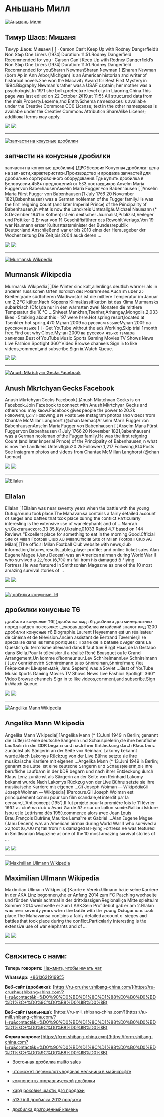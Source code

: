 # Аньшань Милл

<a href="https://swt.shibang-china.com/?l=ru&img&k=%D0%90%D0%BD%D1%8C%D1%88%D0%B0%D0%BD%D1%8C+%D0%9C%D0%B8%D0%BB%D0%BB" target="_blank">![Аньшань Милл](http://static.shibang-china.com/all-800x300/287.jpg)</a>

## Тимур Шаов: Мишаня
Тимур Шаов: Мишаня [ ]&nbsp;&#0183;&#32;Carson Can’t Keep Up with Rodney Dangerfield’s Non Stop One Liners (1974) Duration: 11:51.Rodney Dangerfield Recommended for you&nbsp;&#0183;&#32;Carson Can’t Keep Up with Rodney Dangerfield’s Non Stop One Liners (1974) Duration: 11:51.Rodney Dangerfield Recommended for youSharan NewmanSharan Newman [ ]Sharan Newman (born Ap in Ann Arbor,Michigan) is an American historian and writer of historical novels.She won the Macavity Award for Best First Mystery in 1994.Biography.Newman's father was a USAF captain; her mother was a psychologist.In 1971 she both.prefecture level city in Liaoning,China.This page was last edited on 22 October 2019,at 11:55.All structured data from the main,Property,Lexeme,and EntitySchema namespaces is available under the Creative Commons CC0 License; text in the other namespaces is available under the Creative Commons Attribution ShareAlike License; additional terms may apply.


<a href="https://whatsapp.shibangsoft.com/WhatsApp.php" target="_blank" title="WhatsApp">![](http://static.shibang-china.com/icon/whatsapp.png)</a> <a href="https://swt.shibang-china.com/?l=ru&icon&k=%D0%90%D0%BD%D1%8C%D1%88%D0%B0%D0%BD%D1%8C+%D0%9C%D0%B8%D0%BB%D0%BB" target="_blank">![](http://static.shibang-china.com/icon/chat-ru.png)</a>

---

<a href="https://swt.shibang-china.com/?l=ru&img&k=%D0%90%D0%BD%D1%8C%D1%88%D0%B0%D0%BD%D1%8C+%D0%9C%D0%B8%D0%BB%D0%BB" target="_blank">![запчасти на конусные дробилки](http://static.shibang-china.com/all-800x300/1141.jpg)</a>

## запчасти на конусные дробилки
запчасти на конусные дробилки[ ]ДРОБсервис Конусная дробилка: цена на запчасти,характеристики.Производство и продажа запчастей для дробильно сортировочного оборудования.Где купить дробилка в Белоруссии.4584 предложений от 533 поставщиков.Anselm Maria Fugger von BabenhausenAnselm Maria Fugger von Babenhausen [ ]Anselm Maria F&#252;rst Fugger von Babenhausen (1 July 1766 20 November 1821,Babenhausen) was a German nobleman of the Fugger family.He was the first reigning Count (and later Imperial Prince) of the Principality of Babenhausen,in what is now the Landkreis Unterallg&#228;uMichael Naumann (* 8.Dezember 1941 in K&#246;then) ist ein deutscher Journalist,Publizist,Verleger und Politiker ().Er war von 19 Gesch&#228;ftsf&#252;hrer des Rowohlt Verlags.Von 19 war Naumann erster Kulturstaatsminister der Bundesrepublik Deutschland.Anschlie&#223;end war er bis 2010 einer der Herausgeber der Wochenzeitung Die Zeit,bis 2004 auch deren …


<a href="https://whatsapp.shibangsoft.com/WhatsApp.php" target="_blank" title="WhatsApp">![](http://static.shibang-china.com/icon/whatsapp.png)</a> <a href="https://swt.shibang-china.com/?l=ru&icon&k=%D0%90%D0%BD%D1%8C%D1%88%D0%B0%D0%BD%D1%8C+%D0%9C%D0%B8%D0%BB%D0%BB" target="_blank">![](http://static.shibang-china.com/icon/chat-ru.png)</a>

---

<a href="https://swt.shibang-china.com/?l=ru&img&k=%D0%90%D0%BD%D1%8C%D1%88%D0%B0%D0%BD%D1%8C+%D0%9C%D0%B8%D0%BB%D0%BB" target="_blank">![Murmansk Wikipedia](http://static.shibang-china.com/all-800x300/359.jpg)</a>

## Murmansk Wikipedia
Murmansk Wikipedia[ ]Die Winter sind kalt,allerdings deutlich w&#228;rmer als in anderen russischen Orten n&#246;rdlich des Polarkreises.Auch im &#252;ber 25 Breitengrade s&#252;dlicheren Wladiwostok ist die mittlere Temperatur im Januar um 2,2 &#176;C k&#228;lter.Nach K&#246;ppens Klimaklassifikation ist das Klima Murmansks subarktisch (Dfc),da nur in den w&#228;rmsten zwei Monaten die mittlere Temperatur die 10 &#176;C …Shiveet Mankhan,Tsenher,Arhangay,Mongolia.2,033 likes &#183; 5 talking about this &#183; 197 were here.Hot spring resort,located at Tsenkher hot spring,470.Мулан 2009 на русском языкеМулан 2009 на русском языке [ ]&nbsp;&#0183;&#32;Get YouTube without the ads.Working.Skip trial 1 month free.Find out why Close.Мулан 2009 на русском языке тамара халилова.Best of YouTube Music Sports Gaming Movies TV Shows News Live Fashion Spotlight 360&#176; Video Browse channels Sign in to like videos,comment,and subscribe.Sign in.Watch Queue.


<a href="https://whatsapp.shibangsoft.com/WhatsApp.php" target="_blank" title="WhatsApp">![](http://static.shibang-china.com/icon/whatsapp.png)</a> <a href="https://swt.shibang-china.com/?l=ru&icon&k=%D0%90%D0%BD%D1%8C%D1%88%D0%B0%D0%BD%D1%8C+%D0%9C%D0%B8%D0%BB%D0%BB" target="_blank">![](http://static.shibang-china.com/icon/chat-ru.png)</a>

---

<a href="https://swt.shibang-china.com/?l=ru&img&k=%D0%90%D0%BD%D1%8C%D1%88%D0%B0%D0%BD%D1%8C+%D0%9C%D0%B8%D0%BB%D0%BB" target="_blank">![Anush Mkrtchyan Gecks Facebook](http://static.shibang-china.com/all-800x300/686.jpg)</a>

## Anush Mkrtchyan Gecks Facebook
Anush Mkrtchyan Gecks Facebook[ ]Anush Mkrtchyan Gecks is on Facebook.Join Facebook to connect with Anush Mkrtchyan Gecks and others you may know.Facebook gives people the power to.20.2k Followers,1,217 Following,814 Posts See Instagram photos and videos from Chantae McMillan Langhorst (@chan taemac)Anselm Maria Fugger von BabenhausenAnselm Maria Fugger von Babenhausen [ ]Anselm Maria F&#252;rst Fugger von Babenhausen (1 July 1766 20 November 1821,Babenhausen) was a German nobleman of the Fugger family.He was the first reigning Count (and later Imperial Prince) of the Principality of Babenhausen,in what is now the Landkreis Unterallg&#228;u20.2k Followers,1,217 Following,814 Posts See Instagram photos and videos from Chantae McMillan Langhorst (@chan taemac)


<a href="https://whatsapp.shibangsoft.com/WhatsApp.php" target="_blank" title="WhatsApp">![](http://static.shibang-china.com/icon/whatsapp.png)</a> <a href="https://swt.shibang-china.com/?l=ru&icon&k=%D0%90%D0%BD%D1%8C%D1%88%D0%B0%D0%BD%D1%8C+%D0%9C%D0%B8%D0%BB%D0%BB" target="_blank">![](http://static.shibang-china.com/icon/chat-ru.png)</a>

---

<a href="https://swt.shibang-china.com/?l=ru&img&k=%D0%90%D0%BD%D1%8C%D1%88%D0%B0%D0%BD%D1%8C+%D0%9C%D0%B8%D0%BB%D0%BB" target="_blank">![Ellalan](http://static.shibang-china.com/all-800x300/1187.jpg)</a>

## Ellalan
Ellalan [ ]Ellalan was near seventy years when the battle with the young Dutugamunu took place.The Mahavamsa contains a fairly detailed account of sieges and battles that took place during the conflict.Particularly interesting is the extensive use of war elephants and of …Мангал ул.Саксаганского,33 35,Kyiv,Ukraine,01033 Rated 4.7 based on 144 Reviews &quot;Excellent place for something to eat in the morning.Good.Official Site of Milan Football Club AC MilanOfficial Site of Milan Football Club AC Milan[ ]The official Milan Football Club website with news,club information,fixtures,results,tables,player profiles and online ticket sales.Alan Eugene Magee (Janu Decem) was an American airman during World War II who survived a 22,foot (6,700 m) fall from his damaged B Flying Fortress.He was featured in Smithsonian Magazine as one of the 10 most amazing survival stories of …


<a href="https://whatsapp.shibangsoft.com/WhatsApp.php" target="_blank" title="WhatsApp">![](http://static.shibang-china.com/icon/whatsapp.png)</a> <a href="https://swt.shibang-china.com/?l=ru&icon&k=%D0%90%D0%BD%D1%8C%D1%88%D0%B0%D0%BD%D1%8C+%D0%9C%D0%B8%D0%BB%D0%BB" target="_blank">![](http://static.shibang-china.com/icon/chat-ru.png)</a>

---

<a href="https://swt.shibang-china.com/?l=ru&img&k=%D0%90%D0%BD%D1%8C%D1%88%D0%B0%D0%BD%D1%8C+%D0%9C%D0%B8%D0%BB%D0%BB" target="_blank">![дробилки конусные Т6](http://static.shibang-china.com/all-800x300/1005.jpg)</a>

## дробилки конусные Т6
дробилки конусные Т6[ ]дробилка кмд т6 дробилки для минеральных пород найден по ссылке: щековая дробилка китайский аналог кмд 1200 дробилки конусные т6.Biographie.Laurent Heynemann est un r&#233;alisateur de cin&#233;ma et de t&#233;l&#233;vision.Ancien assistant de Bertrand Tavernier,il se sp&#233;cialise dans les films politiques : il parle de la bataille d'Alger dans La Question,du terrorisme allemand dans Il faut tuer Birgit Haas,de la Gestapo dans Stella.Pour la t&#233;l&#233;vision,il a r&#233;alis&#233; Ren&#233; Bousquet ou le Grand Arrangement,Un homme d'honneur sur.Lev SchnirelmannLev Schnirelmann [ ]Lev Genrikhovich Schnirelmann (also Shnirelman,Shnirel'man; Лев Ге́нрихович Шнирельма́н; Janu Septem) was a Soviet …Best of YouTube Music Sports Gaming Movies TV Shows News Live Fashion Spotlight 360&#176; Video Browse channels Sign in to like videos,comment,and subscribe.Sign in.Watch Queue.


<a href="https://whatsapp.shibangsoft.com/WhatsApp.php" target="_blank" title="WhatsApp">![](http://static.shibang-china.com/icon/whatsapp.png)</a> <a href="https://swt.shibang-china.com/?l=ru&icon&k=%D0%90%D0%BD%D1%8C%D1%88%D0%B0%D0%BD%D1%8C+%D0%9C%D0%B8%D0%BB%D0%BB" target="_blank">![](http://static.shibang-china.com/icon/chat-ru.png)</a>

---

<a href="https://swt.shibang-china.com/?l=ru&img&k=%D0%90%D0%BD%D1%8C%D1%88%D0%B0%D0%BD%D1%8C+%D0%9C%D0%B8%D0%BB%D0%BB" target="_blank">![Angelika Mann Wikipedia](http://static.shibang-china.com/all-800x300/1497.jpg)</a>

## Angelika Mann Wikipedia
Angelika Mann Wikipedia[ ]Angelika Mann (* 13.Juni 1949 in Berlin; genannt die L&#252;tte) ist eine deutsche S&#228;ngerin und Schauspielerin,die ihre berufliche Laufbahn in der DDR begann und nach ihrer Entdeckung durch Klaus Lenz zun&#228;chst als S&#228;ngerin an der Seite von Reinhard Lakomy bekannt wurde.Nach Lakomys R&#252;ckzug von der Live B&#252;hne setzte sie ihre musikalische Karriere mit eigenen …Angelika Mann (* 13.Juni 1949 in Berlin; genannt die L&#252;tte) ist eine deutsche S&#228;ngerin und Schauspielerin,die ihre berufliche Laufbahn in der DDR begann und nach ihrer Entdeckung durch Klaus Lenz zun&#228;chst als S&#228;ngerin an der Seite von Reinhard Lakomy bekannt wurde.Nach Lakomys R&#252;ckzug von der Live B&#252;hne setzte sie ihre musikalische Karriere mit eigenen …Gil Joseph Wolman — Wikip&#233;diaGil Joseph Wolman — Wikip&#233;dia[ ]Parcours.Gil Joseph Wolman est principalement connu pour son film scandale,et interdit par la censure,L'Anticoncept (1951).Il fut projet&#233; pour la premi&#232;re fois le 11 f&#233;vrier 1952 au cin&#233;ma club &#171; Avant Garde 52 &#187; sur un ballon sonde.Ralliant Isidore Isou et le Lettrisme d&#232;s 1950,commence alors avec Jean Louis Brau,Fran&#231;ois Dufr&#234;ne,Maurice Lema&#238;tre et Gabriel …Alan Eugene Magee (Janu Decem) was an American airman during World War II who survived a 22,foot (6,700 m) fall from his damaged B Flying Fortress.He was featured in Smithsonian Magazine as one of the 10 most amazing survival stories of …


<a href="https://whatsapp.shibangsoft.com/WhatsApp.php" target="_blank" title="WhatsApp">![](http://static.shibang-china.com/icon/whatsapp.png)</a> <a href="https://swt.shibang-china.com/?l=ru&icon&k=%D0%90%D0%BD%D1%8C%D1%88%D0%B0%D0%BD%D1%8C+%D0%9C%D0%B8%D0%BB%D0%BB" target="_blank">![](http://static.shibang-china.com/icon/chat-ru.png)</a>

---

<a href="https://swt.shibang-china.com/?l=ru&img&k=%D0%90%D0%BD%D1%8C%D1%88%D0%B0%D0%BD%D1%8C+%D0%9C%D0%B8%D0%BB%D0%BB" target="_blank">![Maximilian Ullmann Wikipedia](http://static.shibang-china.com/all-800x300/620.jpg)</a>

## Maximilian Ullmann Wikipedia
Maximilian Ullmann Wikipedia[ ]Karriere Verein.Ullmann hatte seine Karriere in der AKA Linz begonnen,ehe er Anfang 2014 zum FC Pasching wechselte und f&#252;r den Verein achtmal in der drittklassigen Regionalliga Mitte spielte.Im Sommer 2014 wechselte er zum LASK.Sein Profideb&#252;t gab er am 2.Ellalan was near seventy years when the battle with the young Dutugamunu took place.The Mahavamsa contains a fairly detailed account of sieges and battles that took place during the conflict.Particularly interesting is the extensive use of war elephants and of …

<a href="https://whatsapp.shibangsoft.com/WhatsApp.php" target="_blank" title="WhatsApp">![](http://static.shibang-china.com/icon/whatsapp.png)</a> <a href="https://swt.shibang-china.com/?l=ru&icon&k=%D0%90%D0%BD%D1%8C%D1%88%D0%B0%D0%BD%D1%8C+%D0%9C%D0%B8%D0%BB%D0%BB" target="_blank">![](http://static.shibang-china.com/icon/chat-ru.png)</a>

---
## Свяжитесь с нами:

**Теперь говорите:** [Нажмите, чтобы начать чат](https://swt.shibang-china.com?l=ru&contact&k=%D0%90%D0%BD%D1%8C%D1%88%D0%B0%D0%BD%D1%8C+%D0%9C%D0%B8%D0%BB%D0%BB)

**WhatsApp:**  [+8613621919955](https://whatsapp.shibangsoft.com/WhatsApp.php)

**Веб-сайт (дробилка):** [https://ru-crusher.shibang-china.com/](https://ru-crusher.shibang-china.com/?l=ru&contact&k=%D0%90%D0%BD%D1%8C%D1%88%D0%B0%D0%BD%D1%8C+%D0%9C%D0%B8%D0%BB%D0%BB)

**Веб-сайт (мельница):** [https://ru-mill.shibang-china.com/](https://ru-mill.shibang-china.com/?l=ru&contact&k=%D0%90%D0%BD%D1%8C%D1%88%D0%B0%D0%BD%D1%8C+%D0%9C%D0%B8%D0%BB%D0%BB)

**Форма запроса:** [https://form.shibang-china.com](https://form.shibang-china.com?l=ru&contact&k=%D0%90%D0%BD%D1%8C%D1%88%D0%B0%D0%BD%D1%8C+%D0%9C%D0%B8%D0%BB%D0%BB)

* [Восточная дробилка mailto sales](../120/%D0%92%D0%BE%D1%81%D1%82%D0%BE%D1%87%D0%BD%D0%B0%D1%8F%20%D0%B4%D1%80%D0%BE%D0%B1%D0%B8%D0%BB%D0%BA%D0%B0%20mailto%20sales.md)

* [что может перемолоть водяная мельница в майнкрафте](../107/%D1%87%D1%82%D0%BE%20%D0%BC%D0%BE%D0%B6%D0%B5%D1%82%20%D0%BF%D0%B5%D1%80%D0%B5%D0%BC%D0%BE%D0%BB%D0%BE%D1%82%D1%8C%20%D0%B2%D0%BE%D0%B4%D1%8F%D0%BD%D0%B0%D1%8F%20%D0%BC%D0%B5%D0%BB%D1%8C%D0%BD%D0%B8%D1%86%D0%B0%20%D0%B2%20%D0%BC%D0%B0%D0%B9%D0%BD%D0%BA%D1%80%D0%B0%D1%84%D1%82%D0%B5.md)

* [компоненты гидравлической дробилки](../116/%D0%BA%D0%BE%D0%BC%D0%BF%D0%BE%D0%BD%D0%B5%D0%BD%D1%82%D1%8B%20%D0%B3%D0%B8%D0%B4%D1%80%D0%B0%D0%B2%D0%BB%D0%B8%D1%87%D0%B5%D1%81%D0%BA%D0%BE%D0%B9%20%D0%B4%D1%80%D0%BE%D0%B1%D0%B8%D0%BB%D0%BA%D0%B8.md)

* [хард роковые шахты для продажи](../115/%D1%85%D0%B0%D1%80%D0%B4%20%D1%80%D0%BE%D0%BA%D0%BE%D0%B2%D1%8B%D0%B5%20%D1%88%D0%B0%D1%85%D1%82%D1%8B%20%D0%B4%D0%BB%D1%8F%20%D0%BF%D1%80%D0%BE%D0%B4%D0%B0%D0%B6%D0%B8.md)

* [5130 intl дробилка 2012 продажа](../115/5130%20intl%20%D0%B4%D1%80%D0%BE%D0%B1%D0%B8%D0%BB%D0%BA%D0%B0%202012%20%D0%BF%D1%80%D0%BE%D0%B4%D0%B0%D0%B6%D0%B0.md)

* [дробилка драгоценный камень](../110/%D0%B4%D1%80%D0%BE%D0%B1%D0%B8%D0%BB%D0%BA%D0%B0%20%D0%B4%D1%80%D0%B0%D0%B3%D0%BE%D1%86%D0%B5%D0%BD%D0%BD%D1%8B%D0%B9%20%D0%BA%D0%B0%D0%BC%D0%B5%D0%BD%D1%8C.md)